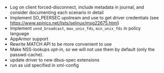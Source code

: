 * Log on client forced-disconnect, include metadata in journal, and consider documenting each scenario in detail
* Implement SO_PEERSEC upstream and use to get driver credentials (see https://www.spinics.net/lists/selinux/msg22675.html)
* Implement `send_broadcast`, `max_unix_fds`, `min_unix_fds` in policy language
* AppArmor support
* Rewrite MATCH API to be more convenient to use
* Make NSS-lookups *opt-in*, so we will not use them by default (only the passwd-cache).
* update driver to new dbus-spec extensions
* run as uid specified in xml-config